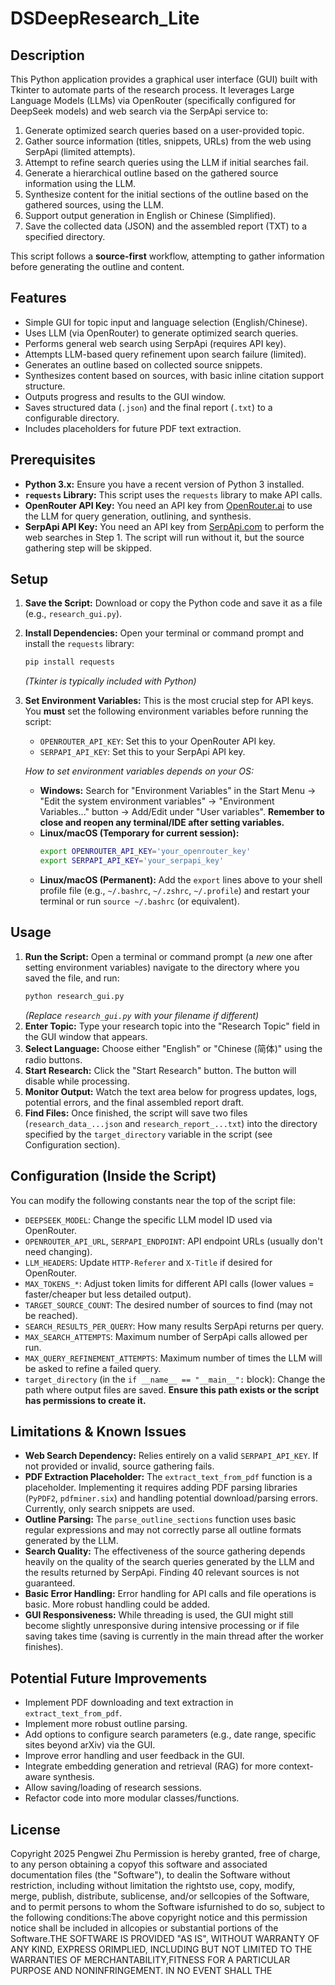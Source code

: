 # DSDeepResearch_Lite

## Description

This Python application provides a graphical user interface (GUI) built with Tkinter to automate parts of the research process. It leverages Large Language Models (LLMs) via OpenRouter (specifically configured for DeepSeek models) and web search via the SerpApi service to:

1.  Generate optimized search queries based on a user-provided topic.
2.  Gather source information (titles, snippets, URLs) from the web using SerpApi (limited attempts).
3.  Attempt to refine search queries using the LLM if initial searches fail.
4.  Generate a hierarchical outline based on the gathered source information using the LLM.
5.  Synthesize content for the initial sections of the outline based on the gathered sources, using the LLM.
6.  Support output generation in English or Chinese (Simplified).
7.  Save the collected data (JSON) and the assembled report (TXT) to a specified directory.

This script follows a **source-first** workflow, attempting to gather information before generating the outline and content.

## Features

* Simple GUI for topic input and language selection (English/Chinese).
* Uses LLM (via OpenRouter) to generate optimized search queries.
* Performs general web search using SerpApi (requires API key).
* Attempts LLM-based query refinement upon search failure (limited).
* Generates an outline based on collected source snippets.
* Synthesizes content based on sources, with basic inline citation support structure.
* Outputs progress and results to the GUI window.
* Saves structured data (`.json`) and the final report (`.txt`) to a configurable directory.
* Includes placeholders for future PDF text extraction.

## Prerequisites

* **Python 3.x:** Ensure you have a recent version of Python 3 installed.
* **`requests` Library:** This script uses the `requests` library to make API calls.
* **OpenRouter API Key:** You need an API key from [OpenRouter.ai](https://openrouter.ai/) to use the LLM for query generation, outlining, and synthesis.
* **SerpApi API Key:** You need an API key from [SerpApi.com](https://serpapi.com/) to perform the web searches in Step 1. The script will run without it, but the source gathering step will be skipped.

## Setup

1.  **Save the Script:** Download or copy the Python code and save it as a file (e.g., `research_gui.py`).
2.  **Install Dependencies:** Open your terminal or command prompt and install the `requests` library:
    ```bash
    pip install requests
    ```
    *(Tkinter is typically included with Python)*
3.  **Set Environment Variables:** This is the most crucial step for API keys. You **must** set the following environment variables before running the script:
    * `OPENROUTER_API_KEY`: Set this to your OpenRouter API key.
    * `SERPAPI_API_KEY`: Set this to your SerpApi API key.

    *How to set environment variables depends on your OS:*
    * **Windows:** Search for "Environment Variables" in the Start Menu -> "Edit the system environment variables" -> "Environment Variables..." button -> Add/Edit under "User variables". **Remember to close and reopen any terminal/IDE after setting variables.**
    * **Linux/macOS (Temporary for current session):**
        ```bash
        export OPENROUTER_API_KEY='your_openrouter_key'
        export SERPAPI_API_KEY='your_serpapi_key'
        ```
    * **Linux/macOS (Permanent):** Add the `export` lines above to your shell profile file (e.g., `~/.bashrc`, `~/.zshrc`, `~/.profile`) and restart your terminal or run `source ~/.bashrc` (or equivalent).

## Usage

1.  **Run the Script:** Open a terminal or command prompt (a *new* one after setting environment variables) navigate to the directory where you saved the file, and run:
    ```bash
    python research_gui.py
    ```
    *(Replace `research_gui.py` with your filename if different)*
2.  **Enter Topic:** Type your research topic into the "Research Topic" field in the GUI window that appears.
3.  **Select Language:** Choose either "English" or "Chinese (简体)" using the radio buttons.
4.  **Start Research:** Click the "Start Research" button. The button will disable while processing.
5.  **Monitor Output:** Watch the text area below for progress updates, logs, potential errors, and the final assembled report draft.
6.  **Find Files:** Once finished, the script will save two files (`research_data_...json` and `research_report_...txt`) into the directory specified by the `target_directory` variable in the script (see Configuration section).

## Configuration (Inside the Script)

You can modify the following constants near the top of the script file:

* `DEEPSEEK_MODEL`: Change the specific LLM model ID used via OpenRouter.
* `OPENROUTER_API_URL`, `SERPAPI_ENDPOINT`: API endpoint URLs (usually don't need changing).
* `LLM_HEADERS`: Update `HTTP-Referer` and `X-Title` if desired for OpenRouter.
* `MAX_TOKENS_*`: Adjust token limits for different API calls (lower values = faster/cheaper but less detailed output).
* `TARGET_SOURCE_COUNT`: The desired number of sources to find (may not be reached).
* `SEARCH_RESULTS_PER_QUERY`: How many results SerpApi returns per query.
* `MAX_SEARCH_ATTEMPTS`: Maximum number of SerpApi calls allowed per run.
* `MAX_QUERY_REFINEMENT_ATTEMPTS`: Maximum number of times the LLM will be asked to refine a failed query.
* `target_directory` (in the `if __name__ == "__main__":` block): Change the path where output files are saved. **Ensure this path exists or the script has permissions to create it.**

## Limitations & Known Issues

* **Web Search Dependency:** Relies entirely on a valid `SERPAPI_API_KEY`. If not provided or invalid, source gathering fails.
* **PDF Extraction Placeholder:** The `extract_text_from_pdf` function is a placeholder. Implementing it requires adding PDF parsing libraries (`PyPDF2`, `pdfminer.six`) and handling potential download/parsing errors. Currently, only search snippets are used.
* **Outline Parsing:** The `parse_outline_sections` function uses basic regular expressions and may not correctly parse all outline formats generated by the LLM.
* **Search Quality:** The effectiveness of the source gathering depends heavily on the quality of the search queries generated by the LLM and the results returned by SerpApi. Finding 40 relevant sources is not guaranteed.
* **Basic Error Handling:** Error handling for API calls and file operations is basic. More robust handling could be added.
* **GUI Responsiveness:** While threading is used, the GUI might still become slightly unresponsive during intensive processing or if file saving takes time (saving is currently in the main thread after the worker finishes).

## Potential Future Improvements

* Implement PDF downloading and text extraction in `extract_text_from_pdf`.
* Implement more robust outline parsing.
* Add options to configure search parameters (e.g., date range, specific sites beyond arXiv) via the GUI.
* Improve error handling and user feedback in the GUI.
* Integrate embedding generation and retrieval (RAG) for more context-aware synthesis.
* Allow saving/loading of research sessions.
* Refactor code into more modular classes/functions.

## License

Copyright 2025 Pengwei Zhu Permission is hereby granted, free of charge, to any person obtaining a copyof this software and associated documentation files (the "Software"), to dealin the Software without restriction, including without limitation the rightsto use, copy, modify, merge, publish, distribute, sublicense, and/or sellcopies of the Software, and to permit persons to whom the Software isfurnished to do so, subject to the following conditions:The above copyright notice and this permission notice shall be included in allcopies or substantial portions of the Software.THE SOFTWARE IS PROVIDED "AS IS", WITHOUT WARRANTY OF ANY KIND, EXPRESS ORIMPLIED, INCLUDING BUT NOT LIMITED TO THE WARRANTIES OF MERCHANTABILITY,FITNESS FOR A PARTICULAR PURPOSE AND NONINFRINGEMENT. IN NO EVENT SHALL THE
